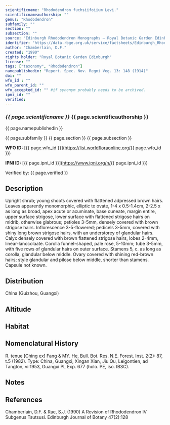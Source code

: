 ```yaml
---
scientificname: "Rhododendron fuchsiifoiium Levi."
scientificnameauthorship: ""
genus: "Rhododendron"
subfamily: ""
section: ""
subsection: ""
source: "Edinburgh Rhododendron Monographs – Royal Botanic Garden Edinburgh"
identifier: "https://data.rbge.org.uk/service/factsheets/Edinburgh_Rhododendron_Monographs.xhtml"
author: "Chamberlain, D.F."
created: "1990"
rights holder: "Royal Botanic Garden Edinburgh"
license: ""
tags: ["taxonomy", "Rhododendron"]
namepublishedin: "Repert. Spec. Nov. Regni Veg. 13: 148 (1914)"
doi: ""
wfo_id : ""
wfo_parent_id: ""
wfo_accepted_id: "" #if synonym probably needs to be archived.                      
ipni_id: ""
verified:
---
```

### _{{ page.scientificname }}_ {{ page.scientificauthorship }}
 {{ page.namepublishedin }}

{{ page.subfamily }} {{ page.section }} {{ page.subsection }}

**WFO ID:** [{{ page.wfo_id }}](https://list.worldfloraonline.org/{{ page.wfo_id }})

**IPNI ID:** [{{ page.ipni_id }}](https://www.ipni.org/n/{{ page.ipni_id }})

Verified by: {{ page.verified }}



## Description
Upright shrub; young shoots covered with flattened adpressed brown hairs. Leaves apparently monomorphic, elliptic to ovate, 1-4 x 0.5-1.4cm, 2-2.5 x as long as broad, apex acute or acuminate, base cuneate, margin entire, upper surface strigose, lower surface with flattened strigose hairs on midrib, otherwise glabrous; petioles 3-5mm, densely covered with brown strigose hairs. Inflorescence 3-5-flowered; pedicels 3-5mm, covered with shiny long brown strigose hairs, with an understorey of glandular hairs. Calyx densely covered with brown flattened strigose hairs, lobes 2-4mm, linear-lanccolaate. Corolla funnel-shaped, pale rose, 5-10mm; tube 3-5mm, with five rows of glandular hairs on outer surface. Stamens 5, c. as long as corolla, glandular below middle. Ovary covered with shining red-brown hairs; style glandular and pilose below middle, shorter than stamens. Capsule not known.

## Distribution
China (Guizhou, Guangxi)

## Altitude


## Habitat


## Nomenclatural History
R. tenue [Ching ex] Fang & MY. He, Bull. Bot. Res. N.E. Forest. Inst. 2(2): 87, t.5 (1982). Type: China, Guangxi, Xingan Xian, Jiu Qu, Leigontien, ad Tangton, vi 1953, Guangxi PL Exp. 677 (holo. PE, iso. IBSC).
                       
## Notes


## References

Chamberlain, D.F. & Rae, S.J. (1990) A Revision of Rhododendron IV Subgenus Tsutsusi. Edinburgh Journal of Botany 47(2):128
